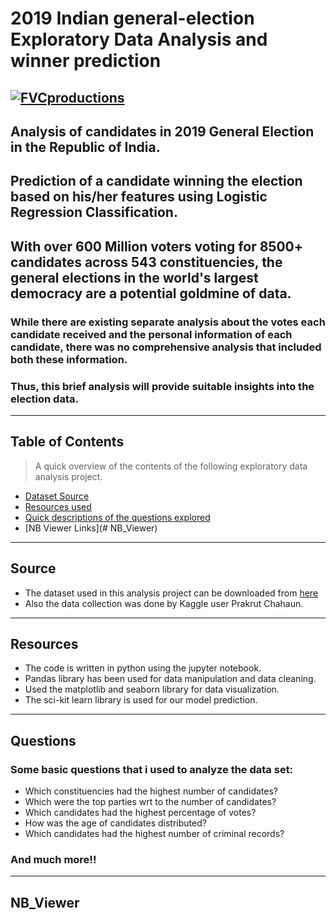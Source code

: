 # 2019 Indian general-election Exploratory Data Analysis and winner prediction
<a href="https://ichef.bbci.co.uk"><img src="https://www.aljazeera.com/wp-content/uploads/2019/04/05e4ac0e32c94b33a8dd1208e0d79146_18.jpeg?resize=770%2C513" alt="FVCproductions"></a>
---
## Analysis of candidates in 2019 General Election in the Republic of India.
## Prediction of a candidate winning the election based on his/her features using Logistic Regression Classification.
## With over 600 Million voters voting for 8500+ candidates across 543 constituencies, the general elections in the world's largest democracy are a potential goldmine of data. 
### While there are existing separate analysis about the votes each candidate received and the personal information of each candidate, there was no comprehensive analysis that included both these information.
### Thus, this brief analysis will provide suitable insights into the election data.
---
## Table of Contents
> A quick overview of the contents of the following exploratory data analysis project.
- [Dataset Source](#source)
- [Resources used](#resources)
- [Quick descriptions of the questions explored](#questions)
- [NB Viewer Links](# NB_Viewer)
---
## Source
- The dataset used in this analysis project can be downloaded from <a href="https://www.kaggle.com/prakrutchauhan/indian-candidates-for-general-election-2019">here</a>
- Also the data collection was done by Kaggle user Prakrut Chahaun.
---
## Resources
- The code is written in python using the jupyter notebook.
- Pandas library has been used for data manipulation and data cleaning.
- Used the matplotlib and seaborn library for data visualization.
- The sci-kit learn library is used for our model prediction.
---
## Questions
### Some basic questions that i used to analyze the data set:
- Which constituencies had the highest number of candidates?
- Which were the top parties wrt to the number of candidates?
- Which candidates had the highest percentage of votes?
- How was the age of candidates distributed?
- Which candidates had the highest number of criminal records?
### And much more!!
---
## NB_Viewer

